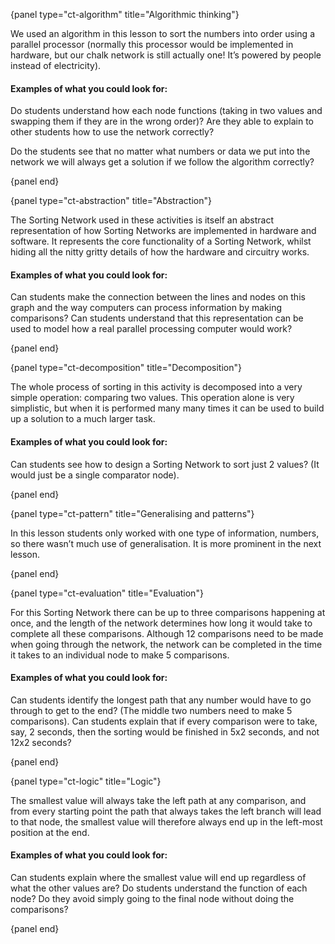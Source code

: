 {panel type="ct-algorithm" title="Algorithmic thinking"}

We used an algorithm in this lesson to sort the numbers into order using a parallel processor (normally this processor would be implemented in hardware, but our chalk network is still actually one!
It’s powered by people instead of electricity).

#### Examples of what you could look for:

Do students understand how each node functions (taking in two values and swapping them if they are in the wrong order)?
Are they able to explain to other students how to use the network correctly?

Do the students see that no matter what numbers or data we put into the network we will always get a solution if we follow the algorithm correctly?

{panel end}

{panel type="ct-abstraction" title="Abstraction"}

The Sorting Network used in these activities is itself an abstract representation of how Sorting Networks are implemented in hardware and software.
It represents the core functionality of a Sorting Network, whilst hiding all the nitty gritty details of how the hardware and circuitry works.

#### Examples of what you could look for:

Can students make the connection between the lines and nodes on this graph and the way computers can process information by making comparisons?
Can students understand that this representation can be used to model how a real parallel processing computer would work?

{panel end}

{panel type="ct-decomposition" title="Decomposition"}

The whole process of sorting in this activity is decomposed into a very simple operation: comparing two values.
This operation alone is very simplistic, but when it is performed many many times it can be used to build up a solution to a much larger task.

#### Examples of what you could look for:

Can students see how to design a Sorting Network to sort just 2 values?
(It would just be a single comparator node).

{panel end}

{panel type="ct-pattern" title="Generalising and patterns"}

In this lesson students only worked with one type of information, numbers, so there wasn’t much use of generalisation.
It is more prominent in the next lesson.

{panel end}

{panel type="ct-evaluation" title="Evaluation"}

For this Sorting Network there can be up to three comparisons happening at once, and the length of the network determines how long it would take to complete all these comparisons.
Although 12 comparisons need to be made when going through the network, the network can be completed in the time it takes to an individual node to make 5 comparisons.

#### Examples of what you could look for:

Can students identify the longest path that any number would have to go through to get to the end?
(The middle two numbers need to make 5 comparisons).
Can students explain that if every comparison were to take, say, 2 seconds, then the sorting would be finished in 5x2 seconds, and not 12x2 seconds?

{panel end}

{panel type="ct-logic" title="Logic"}

The smallest value will always take the left path at any comparison, and from every starting point the path that always takes the left branch will lead to that node, the smallest value will therefore always end up in the left-most position at the end.

#### Examples of what you could look for:

Can students explain where the smallest value will end up regardless of what the other values are?
Do students understand the function of each node?
Do they avoid simply going to the final node without doing the comparisons?

{panel end}
